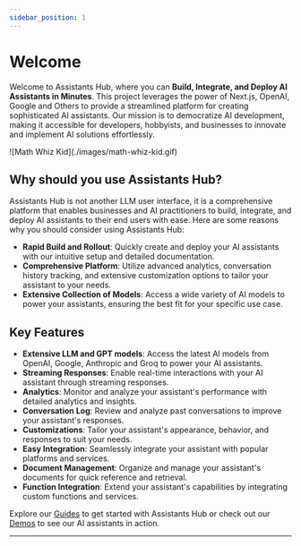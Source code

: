 ```yaml
---
sidebar_position: 1
---
```


# Welcome

Welcome to Assistants Hub, where you can **Build, Integrate, and Deploy AI Assistants in Minutes**. This project leverages the power of Next.js, OpenAI, Google and Others to provide a streamlined platform for creating sophisticated AI assistants. Our mission is to democratize AI development, making it accessible for developers, hobbyists, and businesses to innovate and implement AI solutions effortlessly.

<div style={{width:"380px"}}>
  ![Math Whiz Kid](./images/math-whiz-kid.gif)
</div>

## Why should you use Assistants Hub?

Assistants Hub is not another LLM user interface, it is a comprehensive platform that enables businesses and AI practitioners to build, integrate, and deploy AI assistants to their end users with ease. Here are some reasons why you should consider using Assistants Hub:

- **Rapid Build and Rollout**: Quickly create and deploy your AI assistants with our intuitive setup and detailed documentation.
- **Comprehensive Platform**: Utilize advanced analytics, conversation history tracking, and extensive customization options to tailor your assistant to your needs.
- **Extensive Collection of Models**: Access a wide variety of AI models to power your assistants, ensuring the best fit for your specific use case.

## Key Features

* **Extensive LLM and GPT models**: Access the latest AI models from OpenAI, Google, Anthropic and Groq to power your AI assistants.
* **Streaming Responses**: Enable real-time interactions with your AI assistant through streaming responses.
* **Analytics**: Monitor and analyze your assistant's performance with detailed analytics and insights.
* **Conversation Log**: Review and analyze past conversations to improve your assistant's responses.
* **Customizations**: Tailor your assistant's appearance, behavior, and responses to suit your needs.
* **Easy Integration**: Seamlessly integrate your assistant with popular platforms and services.
* **Document Management**: Organize and manage your assistant's documents for quick reference and retrieval.
* **Function Integration**: Extend your assistant's capabilities by integrating custom functions and services.

Explore our [Guides](https://docs.assistantshub.ai/docs/category/guides) to get started with Assistants Hub or check out our [Demos](https://docs.assistantshub.ai/docs/category/demos) to see our AI assistants in action.

<hr/>
<br/>